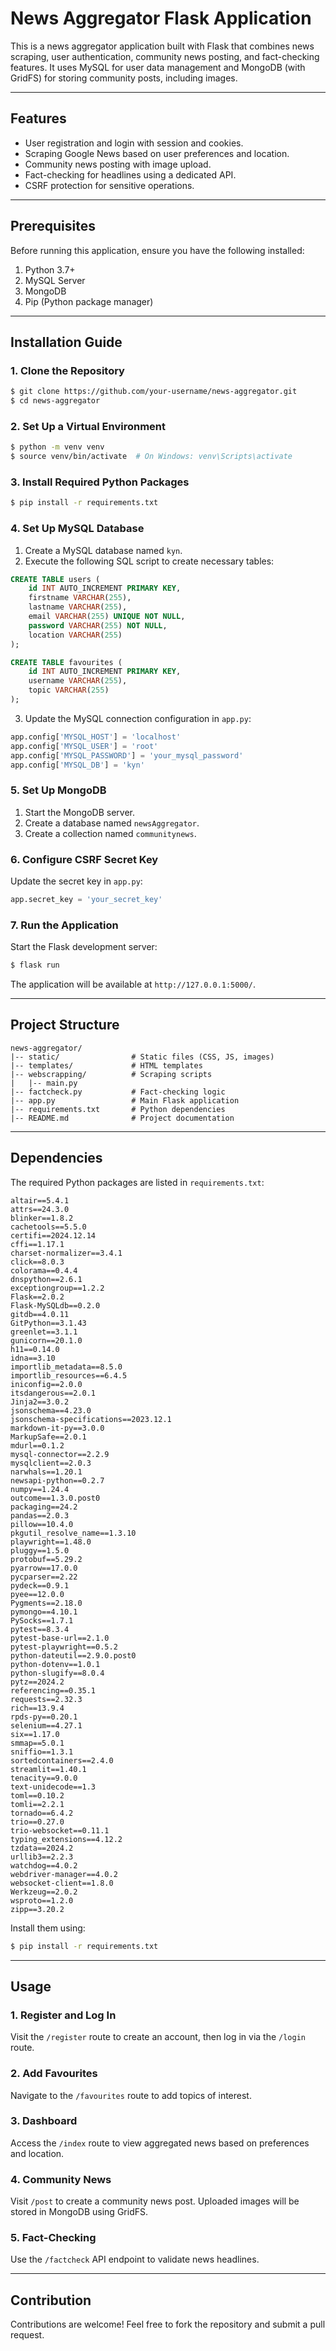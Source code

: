 # News Aggregator Flask Application

This is a news aggregator application built with Flask that combines news scraping, user authentication, community news posting, and fact-checking features. It uses MySQL for user data management and MongoDB (with GridFS) for storing community posts, including images.

---

## Features
- User registration and login with session and cookies.
- Scraping Google News based on user preferences and location.
- Community news posting with image upload.
- Fact-checking for headlines using a dedicated API.
- CSRF protection for sensitive operations.

---

## Prerequisites

Before running this application, ensure you have the following installed:

1. Python 3.7+
2. MySQL Server
3. MongoDB
4. Pip (Python package manager)

---

## Installation Guide

### 1. Clone the Repository

```bash
$ git clone https://github.com/your-username/news-aggregator.git
$ cd news-aggregator
```

### 2. Set Up a Virtual Environment

```bash
$ python -m venv venv
$ source venv/bin/activate  # On Windows: venv\Scripts\activate
```

### 3. Install Required Python Packages

```bash
$ pip install -r requirements.txt
```

### 4. Set Up MySQL Database

1. Create a MySQL database named `kyn`.
2. Execute the following SQL script to create necessary tables:

```sql
CREATE TABLE users (
    id INT AUTO_INCREMENT PRIMARY KEY,
    firstname VARCHAR(255),
    lastname VARCHAR(255),
    email VARCHAR(255) UNIQUE NOT NULL,
    password VARCHAR(255) NOT NULL,
    location VARCHAR(255)
);

CREATE TABLE favourites (
    id INT AUTO_INCREMENT PRIMARY KEY,
    username VARCHAR(255),
    topic VARCHAR(255)
);
```

3. Update the MySQL connection configuration in `app.py`:

```python
app.config['MYSQL_HOST'] = 'localhost'
app.config['MYSQL_USER'] = 'root'
app.config['MYSQL_PASSWORD'] = 'your_mysql_password'
app.config['MYSQL_DB'] = 'kyn'
```

### 5. Set Up MongoDB

1. Start the MongoDB server.
2. Create a database named `newsAggregator`.
3. Create a collection named `communitynews`.

### 6. Configure CSRF Secret Key

Update the secret key in `app.py`:

```python
app.secret_key = 'your_secret_key'
```

### 7. Run the Application

Start the Flask development server:

```bash
$ flask run
```

The application will be available at `http://127.0.0.1:5000/`.

---

## Project Structure

```
news-aggregator/
|-- static/                # Static files (CSS, JS, images)
|-- templates/             # HTML templates
|-- webscrapping/          # Scraping scripts
|   |-- main.py
|-- factcheck.py           # Fact-checking logic
|-- app.py                 # Main Flask application
|-- requirements.txt       # Python dependencies
|-- README.md              # Project documentation
```

---

## Dependencies

The required Python packages are listed in `requirements.txt`:

```text
altair==5.4.1
attrs==24.3.0
blinker==1.8.2
cachetools==5.5.0
certifi==2024.12.14
cffi==1.17.1
charset-normalizer==3.4.1
click==8.0.3
colorama==0.4.4
dnspython==2.6.1
exceptiongroup==1.2.2
Flask==2.0.2
Flask-MySQLdb==0.2.0
gitdb==4.0.11
GitPython==3.1.43
greenlet==3.1.1
gunicorn==20.1.0
h11==0.14.0
idna==3.10
importlib_metadata==8.5.0
importlib_resources==6.4.5
iniconfig==2.0.0
itsdangerous==2.0.1
Jinja2==3.0.2
jsonschema==4.23.0
jsonschema-specifications==2023.12.1
markdown-it-py==3.0.0
MarkupSafe==2.0.1
mdurl==0.1.2
mysql-connector==2.2.9
mysqlclient==2.0.3
narwhals==1.20.1
newsapi-python==0.2.7
numpy==1.24.4
outcome==1.3.0.post0
packaging==24.2
pandas==2.0.3
pillow==10.4.0
pkgutil_resolve_name==1.3.10
playwright==1.48.0
pluggy==1.5.0
protobuf==5.29.2
pyarrow==17.0.0
pycparser==2.22
pydeck==0.9.1
pyee==12.0.0
Pygments==2.18.0
pymongo==4.10.1
PySocks==1.7.1
pytest==8.3.4
pytest-base-url==2.1.0
pytest-playwright==0.5.2
python-dateutil==2.9.0.post0
python-dotenv==1.0.1
python-slugify==8.0.4
pytz==2024.2
referencing==0.35.1
requests==2.32.3
rich==13.9.4
rpds-py==0.20.1
selenium==4.27.1
six==1.17.0
smmap==5.0.1
sniffio==1.3.1
sortedcontainers==2.4.0
streamlit==1.40.1
tenacity==9.0.0
text-unidecode==1.3
toml==0.10.2
tomli==2.2.1
tornado==6.4.2
trio==0.27.0
trio-websocket==0.11.1
typing_extensions==4.12.2
tzdata==2024.2
urllib3==2.2.3
watchdog==4.0.2
webdriver-manager==4.0.2
websocket-client==1.8.0
Werkzeug==2.0.2
wsproto==1.2.0
zipp==3.20.2

```

Install them using:

```bash
$ pip install -r requirements.txt
```

---

## Usage

### 1. Register and Log In

Visit the `/register` route to create an account, then log in via the `/login` route.

### 2. Add Favourites

Navigate to the `/favourites` route to add topics of interest.

### 3. Dashboard

Access the `/index` route to view aggregated news based on preferences and location.

### 4. Community News

Visit `/post` to create a community news post. Uploaded images will be stored in MongoDB using GridFS.

### 5. Fact-Checking

Use the `/factcheck` API endpoint to validate news headlines.

---

## Contribution

Contributions are welcome! Feel free to fork the repository and submit a pull request.

